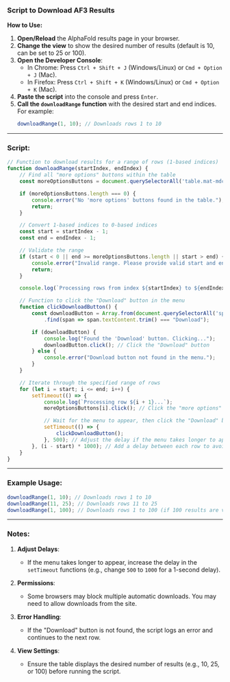 ### Script to Download AF3 Results

**How to Use:**

1. **Open/Reload** the AlphaFold results page in your browser.
2. **Change the view** to show the desired number of results (default is 10, can be set to 25 or 100).
3. **Open the Developer Console**:
   - In Chrome: Press `Ctrl + Shift + J` (Windows/Linux) or `Cmd + Option + J` (Mac).
   - In Firefox: Press `Ctrl + Shift + K` (Windows/Linux) or `Cmd + Option + K` (Mac).
4. **Paste the script** into the console and press `Enter`.
5. **Call the `downloadRange` function** with the desired start and end indices. For example:
   ```javascript
   downloadRange(1, 10); // Downloads rows 1 to 10
   ```

---

### Script:

```javascript
// Function to download results for a range of rows (1-based indices)
function downloadRange(startIndex, endIndex) {
    // Find all "more options" buttons within the table
    const moreOptionsButtons = document.querySelectorAll('table.mat-mdc-table button.mat-mdc-menu-trigger');

    if (moreOptionsButtons.length === 0) {
        console.error("No 'more options' buttons found in the table.");
        return;
    }

    // Convert 1-based indices to 0-based indices
    const start = startIndex - 1;
    const end = endIndex - 1;

    // Validate the range
    if (start < 0 || end >= moreOptionsButtons.length || start > end) {
        console.error("Invalid range. Please provide valid start and end indices.");
        return;
    }

    console.log(`Processing rows from index ${startIndex} to ${endIndex}...`);

    // Function to click the "Download" button in the menu
    function clickDownloadButton() {
        const downloadButton = Array.from(document.querySelectorAll('span.mat-mdc-menu-item-text'))
            .find(span => span.textContent.trim() === "Download");

        if (downloadButton) {
            console.log("Found the 'Download' button. Clicking...");
            downloadButton.click(); // Click the "Download" button
        } else {
            console.error("Download button not found in the menu.");
        }
    }

    // Iterate through the specified range of rows
    for (let i = start; i <= end; i++) {
        setTimeout(() => {
            console.log(`Processing row ${i + 1}...`);
            moreOptionsButtons[i].click(); // Click the "more options" button

            // Wait for the menu to appear, then click the "Download" button
            setTimeout(() => {
                clickDownloadButton();
            }, 500); // Adjust the delay if the menu takes longer to appear
        }, (i - start) * 1000); // Add a delay between each row to avoid overlapping actions
    }
}
```

---

### Example Usage:

```javascript
downloadRange(1, 10); // Downloads rows 1 to 10
downloadRange(11, 25); // Downloads rows 11 to 25
downloadRange(1, 100); // Downloads rows 1 to 100 (if 100 results are visible)
```

---

### Notes:

1. **Adjust Delays**:
   - If the menu takes longer to appear, increase the delay in the `setTimeout` functions (e.g., change `500` to `1000` for a 1-second delay).
   
2. **Permissions**:
   - Some browsers may block multiple automatic downloads. You may need to allow downloads from the site.

3. **Error Handling**:
   - If the "Download" button is not found, the script logs an error and continues to the next row.

4. **View Settings**:
   - Ensure the table displays the desired number of results (e.g., 10, 25, or 100) before running the script.
